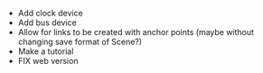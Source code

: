 - Add clock device
- Add bus device
- Allow for links to be created with anchor points (maybe without changing save format of Scene?)
- Make a tutorial
- FIX web version

